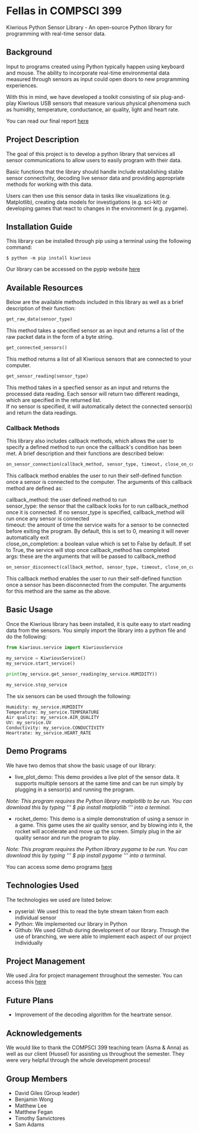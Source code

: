# Fellas in COMPSCI 399
Kiwrious Python Sensor Library - An open-source Python library for programming with real-time sensor data. 

## Background  
Input to programs created using Python typically happen using keyboard and mouse. The ability to incorporate real-time
environmental data measured through sensors as input could open doors to new programming experiences.

With this in mind, we have developed a toolkit consisting of six plug-and-play Kiwrious USB sensors that measure various physical phenomena such as humidity, temperature, conductance, air quality, light and heart rate.

You can read our final report [here](link_that_shit_here)

## Project Description
The goal of this project is to develop a python library that services all sensor communications to allow users to easily program with their data.

Basic functions that the library should handle include establishing stable sensor connectivity, decoding live sensor data and
providing appropriate methods for working with this data.

Users can then use this sensor data in tasks like visualizations (e.g. Matplotlib), creating data models for investigations (e.g. sci-kit) or developing games that react to changes in the environment (e.g. pygame).

## Installation Guide
This library can be installed through pip using a terminal using the following command:

```
$ python -m pip install kiwrious
```
Our library can be accessed on the pypip website [here](https://pypi.org/project/kiwrious/)

## Available Resources

Below are the available methods included in this library as well as a brief description of their function:

```python
get_raw_data(sensor_type)
```  

This method takes a specified sensor as an input and returns a list of the raw packet data in the form of a byte string.

```python
get_connected_sensors()
```  

This method returns a list of all Kiwrious sensors that are connected to your computer.

```python
get_sensor_reading(sensor_type)
```  

This method takes in a specfied sensor as an input and returns the processed data reading. Each sensor will return two different readings, which are specified in the returned list.  
If no sensor is specified, it will automatically detect the connected sensor(s) and return the data readings.

### Callback Methods
This library also includes callback methods, which allows the user to specify a defined method to run once the callback's condition has been met. A brief description and their functions are described below:  

```python
on_sensor_connection(callback_method, sensor_type, timeout, close_on_completion, *args)
```  

This callback method enables the user to run their self-defined function once a sensor is connected to the computer. The arguments of this callback method are defined as: 

callback_method: the user defined method to run  
sensor_type: the sensor that the callback looks for to run callback_method once it is connected. If no sensor_type is specified, callback_method will run once any sensor is connected  
timeout: the amount of time the service waits for a sensor to be connected before exiting the program. By default, this is set to 0, meaning it will never automatically exit  
close_on_completion: a boolean value which is set to False by default. If set to True, the service will stop once callback_method has completed  
args: these are the arguments that will be passed to callback_method

```python
on_sensor_disconnect(callback_method, sensor_type, timeout, close_on_completion, *args)
```  

This callback method enables the user to run their self-defined function once a sensor has been disconnected from the computer. The arguments for this method are the same as the above.

## Basic Usage
Once the Kiwrious library has been installed, it is quite easy to start reading data from the sensors. You simply import the library into a python file and do the following:

```python
from kiwrious.service import KiwriousService

my_service = KiwriousService()
my_service.start_service()

print(my_service.get_sensor_reading(my_service.HUMIDITY))

my_service.stop_service
```  
The six sensors can be used through the following:
```
Humidity: my_service.HUMIDITY
Temperature: my_service.TEMPERATURE
Air quality: my_service.AIR_QUALITY
UV: my_service.UV
Conductivity: my_service.CONDUCTIVITY
Heartrate: my_service.HEART_RATE

```
## Demo Programs
We have two demos that show the basic usage of our library:
 - live_plot_demo: This demo provides a live plot of the sensor data. It supports multiple sensors at the same time and can be run simply by plugging in a sensor(s) and running the program. 
 
 _Note: This program requires the Python library matplotlib to be run. You can download this by typing ''' $ pip install matplotlib ''' into a terminal._
 - rocket_demo: This demo is a simple demonstration of using a sensor in a game. This game uses the air quality sensor, and by blowing into it, the rocket will accelerate and move up the screen. Simply plug in the air quality sensor and run the program to play.
 
 _Note: This program requires the Python library pygame to be run. You can download this by typing ''' $ pip install pygame ''' into a terminal._
 
You can access some demo programs [here](https://github.com/uoa-compsci399-s2-2022/fellas_in_compsci_399/tree/example-demos/example_demos)

## Technologies Used
The technologies we used are listed below:
 - pyserial: We used this to read the byte stream taken from each individual sensor
 - Python: We implemented our library in Python
 - Github: We used Github during development of our library. Through the use of branching, we were able to implement each aspect of our project individually

## Project Management 
We used Jira for project management throughout the semester. You can access this [here](https://team-31-399.atlassian.net/jira/software/projects/T3/boards/2/roadmap)

## Future Plans 
- Improvement of the decoding algorithm for the heartrate sensor. 

## Acknowledgements
We would like to thank the COMPSCI 399 teaching team (Asma & Anna) as well as our client (Hussel) for assisting us throughout the semester. They were very helpful through the whole development process!

## Group Members
 - David Giles (Group leader)
 - Benjamin Wong
 - Matthew Lee
 - Matthew Fegan
 - Timothy Sanvictores 
 - Sam Adams
